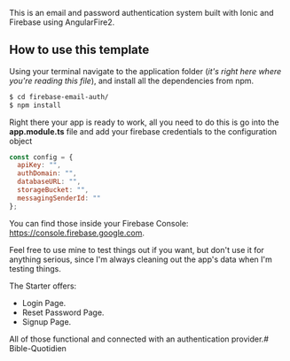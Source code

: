 This is an email and password authentication system built with Ionic and Firebase using AngularFire2.

## How to use this template

Using your terminal navigate to the application folder (_it's right here where you're reading this file_), and install all the dependencies from npm.

```bash
$ cd firebase-email-auth/
$ npm install
```

Right there your app is ready to work, all you need to do this is go into the **app.module.ts** file and add your firebase credentials to the configuration object

```js
const config = {
  apiKey: "",
  authDomain: "",
  databaseURL: "",
  storageBucket: "",
  messagingSenderId: ""
};
```

You can find those inside your Firebase Console: https://console.firebase.google.com.

Feel free to use mine to test things out if you want, but don't use it for anything serious, since I'm always cleaning out the app's data when I'm testing things.

The Starter offers:

* Login Page.
* Reset Password Page.
* Signup Page.

All of those functional and connected with an authentication provider.# Bible-Quotidien
